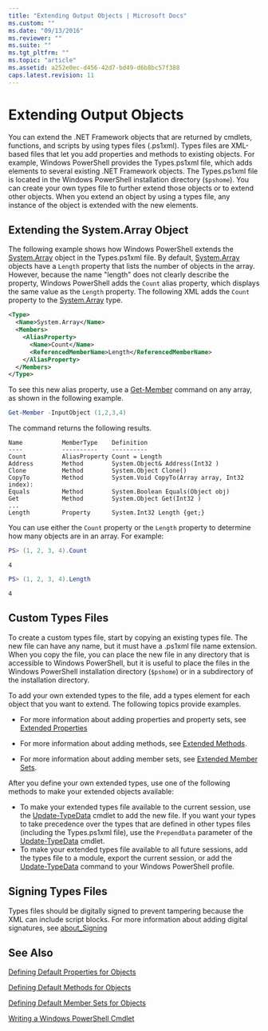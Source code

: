 ```yaml
---
title: "Extending Output Objects | Microsoft Docs"
ms.custom: ""
ms.date: "09/13/2016"
ms.reviewer: ""
ms.suite: ""
ms.tgt_pltfrm: ""
ms.topic: "article"
ms.assetid: a252e0ec-d456-42d7-bd49-d6b8bc57f388
caps.latest.revision: 11
---
```

# Extending Output Objects

You can extend the .NET Framework objects that are returned by cmdlets, functions, and scripts by using types files (.ps1xml). Types files are XML-based files that let you add properties and methods to existing objects. For example, Windows PowerShell provides the Types.ps1xml file, which adds elements to several existing .NET Framework objects. The Types.ps1xml file is located in the Windows PowerShell installation directory (`$pshome`). You can create your own types file to further extend those objects or to extend other objects. When you extend an object by using a types file, any instance of the object is extended with the new elements.

## Extending the System.Array Object

The following example shows how Windows PowerShell extends the [System.Array](/dotnet/api/System.Array) object in the Types.ps1xml file. By default, [System.Array](/dotnet/api/System.Array) objects have a `Length` property that lists the number of objects in the array. However, because the name "length" does not clearly describe the property, Windows PowerShell adds the `Count` alias property, which displays the same value as the `Length` property. The following XML adds the `Count` property to the [System.Array](/dotnet/api/System.Array) type.

```xml
<Type>
  <Name>System.Array</Name>
  <Members>
    <AliasProperty>
      <Name>Count</Name>
      <ReferencedMemberName>Length</ReferencedMemberName>
    </AliasProperty>
  </Members>
</Type>
```

To see this new alias property, use a [Get-Member](/powershell/module/Microsoft.PowerShell.Utility/Get-Member) command on any array, as shown in the following example.

```powershell
Get-Member -InputObject (1,2,3,4)
```

The command returns the following results.
```output
Name           MemberType    Definition
----           ----------    ----------
Count          AliasProperty Count = Length
Address        Method        System.Object& Address(Int32 )
Clone          Method        System.Object Clone()
CopyTo         Method        System.Void CopyTo(Array array, Int32 index):
Equals         Method        System.Boolean Equals(Object obj)
Get            Method        System.Object Get(Int32 )
...
Length         Property      System.Int32 Length {get;}
```
You can use either the `Count` property or the `Length` property to determine how many objects are in an array. For example:

```powershell
PS> (1, 2, 3, 4).Count
```

```output
4
```

```powershell
PS> (1, 2, 3, 4).Length
```

```output
4
```

## Custom Types Files

To create a custom types file, start by copying an existing types file. The new file can have any name, but it must have a .ps1xml file name extension. When you copy the file, you can place the new file in any directory that is accessible to Windows PowerShell, but it is useful to place the files in the Windows PowerShell installation directory (`$pshome`) or in a subdirectory of the installation directory.

To add your own extended types to the file, add a types element for each object that you want to extend. The following topics provide examples.

- For more information about adding properties and property sets, see [Extended Properties](./extending-properties-for-objects.md)

- For more information about adding methods, see [Extended Methods](./defining-default-methods-for-objects.md).

- For more information about adding member sets, see [Extended Member Sets](./defining-default-member-sets-for-objects.md).

After you define your own extended types, use one of the following methods to make your extended objects available:

- To make your extended types file available to the current session, use the [Update-TypeData](/powershell/module/Microsoft.PowerShell.Utility/Update-TypeData) cmdlet to add the new file. If you want your types to take precedence over the types that are defined in other types files (including the Types.ps1xml file), use the `PrependData` parameter of the [Update-TypeData](/powershell/module/Microsoft.PowerShell.Utility/Update-TypeData) cmdlet.
- To make your extended types file available to all future sessions, add the types file to a module, export the current session, or add the [Update-TypeData](/powershell/module/Microsoft.PowerShell.Utility/Update-TypeData) command to your Windows PowerShell profile.

## Signing Types Files

Types files should be digitally signed to prevent tampering because the XML can include script blocks. For more information about adding digital signatures, see [about_Signing](/powershell/module/microsoft.powershell.core/about/about_signing)

## See Also

[Defining Default Properties for Objects](./extending-properties-for-objects.md)

[Defining Default Methods for Objects](./defining-default-methods-for-objects.md)

[Defining Default Member Sets for Objects](./defining-default-member-sets-for-objects.md)

[Writing a Windows PowerShell Cmdlet](./writing-a-windows-powershell-cmdlet.md)

